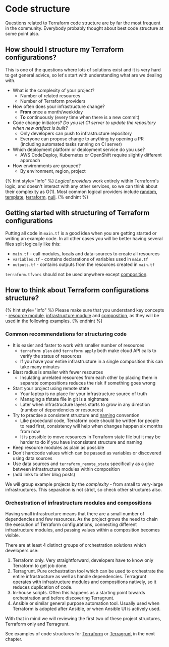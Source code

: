 # Code structure

Questions related to Terraform code structure are by far the most frequent in the community. Everybody probably thought about best code structure at some point also.

## How should I structure my Terraform configurations?

This is one of the questions where lots of solutions exist and it is very hard to get general advice, so let's start with understanding what are we dealing with.

* What is the complexity of your project?
  * Number of related resources
  * Number of Terraform providers
* How often does your infrastructure change?
  * **From** once a month/week/day
  * **To** continuously \(every time when there is a new commit\)
* Code change initiators? _Do you let CI server to update the repository when new artifact is built?_
  * Only developers can push to infrastructure repository
  * Everyone can propose change to anything by opening a PR \(including automated tasks running on CI server\)
* Which deployment platform or deployment service do you use?
  * AWS CodeDeploy, Kubernetes or OpenShift require slightly different approach
* How environments are grouped?
  * By environment, region, project

{% hint style="info" %}
_Logical providers_ work entirely within Terraform's logic, and doesn't interact with any other services, so we can think about their complexity as O\(1\). Most common logical providers include [random](https://www.terraform.io/docs/providers/random/index.html), [template](https://www.terraform.io/docs/providers/template/index.html), [terraform](https://www.terraform.io/docs/providers/terraform/index.html), [null](https://www.terraform.io/docs/providers/null/index.html).
{% endhint %}

## Getting started with structuring of Terraform configurations

Putting all code in `main.tf` is a good idea when you are getting started or writing an example code. In all other cases you will be better having several files split logically like this:

* `main.tf` - call modules, locals and data-sources to create all resources
* `variables.tf` - contains declarations of variables used in `main.tf`
* `outputs.tf` - contains outputs from the resources created in `main.tf`

`terraform.tfvars` should not be used anywhere except [composition](key-concepts.md#composition).

## How to think about Terraform configurations structure?

{% hint style="info" %}
Please make sure that you understand key concepts - [resource module](key-concepts.md#resource-module), [infrastructure module](key-concepts.md#infrastructure-module) and [composition](key-concepts.md#composition), as they will be used in the following examples.
{% endhint %}

### Common recommendations for structuring code

* It is easier and faster to work with smaller number of resources
  * `terraform plan` and `terraform apply` both make cloud API calls to verify the status of resources
  * If you have your entire infrastructure in a single composition this can take many minutes
* Blast radius is smaller with fewer resources
  * Insulating unrelated resources from each other by placing them in separate compositions reduces the risk if something goes wrong
* Start your project using remote state
  * Your laptop is no place for your infrastructure source of truth
  * Managing a tfstate file in git is a nightmare
  * Later when infrastructure layers starts to grow in any direction \(number of dependencies or resources\)
* Try to practise a consistent structure and [naming](naming.md) convention
  * Like procedural code, Terraform code should be written for people to read first, consistency will help when changes happen six months from now
  * It is possible to move resources in Terraform state file but it may be harder to do if you have inconsistent structure and naming
* Keep resource modules as plain as possible
* Don't hardcode values which can be passed as variables or discovered using data sources
* Use data sources and `terraform_remote_state` specifically as a glue between infrastructure modules within composition
* \(add links to other blog posts\)

We will group example projects by the _complexity_ - from small to very-large infrastructures. This separation is not strict, so check other structures also.

### Orchestration of infrastructure modules and compositions

Having small infrastructure means that there are a small number of dependencies and few resources. As the project grows the need to chain the execution of Terraform configurations, connecting different infrastructure modules, and passing values within a composition becomes visible.

There are at least 4 distinct groups of orchestration solutions which developers use:

1. Terraform only. Very straightforward, developers have to know only Terraform to get job done. 
2. Terragrunt. Pure orchestration tool which can be used to orchestrate the entire infrastructure as well as handle dependencies. Terragrunt operates with infrastructure modules and compositions natively, so it reduces duplication of code.
3. In-house scripts. Often this happens as a starting point towards orchestration and before discovering Terragrunt.
4. Ansible or similar general purpose automation tool. Usually used when Terraform is adopted after Ansible, or when Ansible UI is actively used.

With that in mind we will reviewing the first two of these project structures, Terraform only and Terragrunt.

See examples of code structures for [Terraform](examples/terraform.md) or [Terragrunt](examples/terragrunt.md) in the next chapter.
